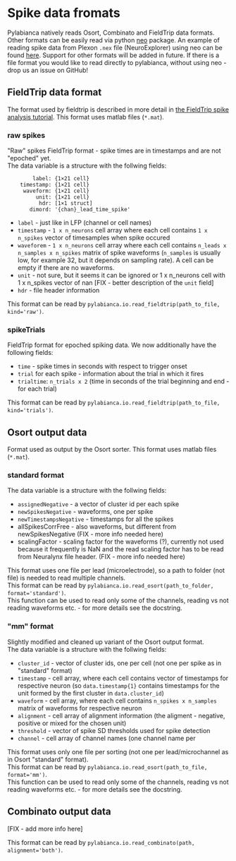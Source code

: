 # Spike data fromats

Pylabianca natively reads Osort, Combinato and FieldTrip data formats.  
Other formats can be easily read via python [neo](https://neo.readthedocs.io/en/latest/) package. An example of reading spike data from Plexon `.nex` file (NeuroExplorer) using neo can be found [here]().
Support for other formats will be added in future. If there is a file format you would like to read directly to pylabianca, without using neo - drop us an issue on GitHub!

## FieldTrip data format
The format used by fieldtrip is described in more detail in [the FieldTrip spike analysis tutorial](https://www.fieldtriptoolbox.org/tutorial/spike/).
This format uses matlab files (`*.mat`).

### raw spikes
"Raw" spikes FieldTrip format - spike times are in timestamps and are not "epoched" yet.  
The data variable is a structure with the follwing fields:
```
        label: {1×21 cell}
    timestamp: {1×21 cell}
     waveform: {1×21 cell}
         unit: {1×21 cell}
          hdr: [1×1 struct]
       dimord: '{chan}_lead_time_spike'
```
* `label` - just like in LFP (channel or cell names)
* `timestamp` - `1 x n_neurons` cell array where each cell contains `1 x n_spikes` vector of timesamples when spike occured
* `waveforem` - `1 x n_neurons` cell array where each cell contains `n_leads x n_samples x n_spikes` matrix of spike waveforms (`n_samples` is usually low, for example 32, but it depends on sampling rate). A cell can be empty if there are no waveforms.
* `unit` - not sure, but it seems it can be ignored or 1 x n_neurons cell with 1 x n_spikes vector of nan  [FIX - better description of the `unit` field]
* `hdr` - file header information

This format can be read by `pylabianca.io.read_fieldtrip(path_to_file, kind='raw')`.

### spikeTrials
FieldTrip format for epoched spiking data. We now additionally have the following fields:
* `time` - spike times in seconds with respect to trigger onset
* `trial` for each spike - information about the trial in which it fires
* `trialtime`:  `n_trials x 2` (time in seconds of the trial beginning and end - for each trial)

This format can be read by `pylabianca.io.read_fieldtrip(path_to_file, kind='trials')`.

## Osort output data
Format used as output by the Osort sorter.
This format uses matlab files (`*.mat`).

### standard format
The data variable is a structure with the follwing fields:
* `assignedNegative` - a vector of cluster id per each spike
* `newSpikesNegative` - waveforms, one per spike
* `newTimestampsNegative` - timestamps for all the spikes
* allSpikesCorrFree - also waveforms, but different from newSpikesNegative (FIX - more info needed here)
* scalingFactor - scaling factor for the waveforms (?), currently not used because it frequently is NaN and the read scaling factor has to be read from Neuralynx file header.  (FIX - more info needed here)

This format uses one file per lead (microelectrode), so a path to folder (not file) is needed to read multiple channels.  
This format can be read by `pylabianca.io.read_osort(path_to_folder, format='standard')`.  
This function can be used to read only some of the channels, reading vs not reading waveforms etc. - for more details see the docstring.  

### "mm" format
Slightly modified and cleaned up variant of the Osort output format.  
The data variable is a structure with the follwing fields:
* `cluster_id` - vector of cluster ids, one per cell (not one per spike as in "standard" format)
* `timestamp` - cell array, where each cell contains vector of timestamps for respective neuron (so `data.timestamp{1}` contains timestamps for the unit formed by the first cluster in `data.cluster_id`)
* `waveform` - cell array, where each cell contains `n_spikes x n_samples` matrix of waveforms for respective neuron
* `alignment` - cell array of alignment information (the aligment - negative, positive or mixed for the chosen unit)
* `threshold` - vector of spike SD thresholds used for spike detection
* `channel` - cell array of channel names (one channel name per 

This format uses only one file per sorting (not one per lead/microchannel as in Osort "standard" format).  
This format can be read by `pylabianca.io.read_osort(path_to_file, format='mm')`.  
This function can be used to read only some of the channels, reading vs not reading waveforms etc. - for more details see the docstring.  

## Combinato output data
[FIX - add more info here]  
  
This format can be read by `pylabianca.io.read_combinato(path, alignment='both')`.
